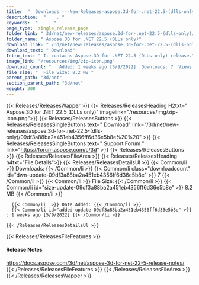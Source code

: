 ```yaml
---
title:  "  Downloads ---New-Releases-aspose.3d-for-.net-22.5-(dlls-only) . " 
description:  "    . " 
keywords:  "    . " 
page_type:  single_release_page
folder_link: " 3d/net/new-releases/aspose.3d-for-.net-22.5-(dlls-only)/"
folder_name: " Aspose.3D for .NET 22.5 (DLLs only)"
download_link: " /3d/net/new-releases/aspose.3d-for-.net-22.5-(dlls-only)/09df3a88ba2a451eb4356ff6d36e5b8e"
download_text: " Download"
Intro_text: " It contains Aspose.3D for .NET 22.5 (DLLs only) release."
image_link: "/resources/img/zip-icon.png"
download_count: "   Added: 1 weeks ago [5/9/2022]  Downloads: 7  Views: 5"
file_size: "  File Size: 8.2 MB "
parent_path: "3d/net"
section_parent_path: "3d/net"
weight: 308
---
```


{{< Releases/ReleasesWapper >}}
  {{< Releases/ReleasesHeading H2txt=" Aspose.3D for .NET 22.5 (DLLs only)" imagelink="/resources/img/zip-icon.png">}}
  {{< Releases/ReleasesButtons >}}
    {{< Releases/ReleasesSingleButtons text=" Download" link="/3d/net/new-releases/aspose.3d-for-.net-22.5-(dlls-only)/09df3a88ba2a451eb4356ff6d36e5b8e%20%20" >}}
    {{< Releases/ReleasesSingleButtons text=" Support Forum " link="https://forum.aspose.com/c/3d" >}}
  {{< Releases/ReleasesButtons >}}
  {{< Releases/ReleasesFileArea >}}
    {{< Releases/ReleasesHeading h4txt="File Details">}}
    {{< Releases/ReleasesDetailsUl >}}
            {{< Common/li  >}} Downloads: {{< /Common/li >}} 
      {{< Common/li class="downloadcount" id="dwn-update-09df3a88ba2a451eb4356ff6d36e5b8e" >}} 7 {{< /Common/li >}} 
      {{< Common/li  >}} File Size: {{< /Common/li >}} 
      {{< Common/li id="size-update-09df3a88ba2a451eb4356ff6d36e5b8e" >}} 8.2 MB {{< /Common/li >}} 


      {{< Common/li  >}} Date Added: {{< /Common/li >}} 
      {{< Common/li id="added-update-09df3a88ba2a451eb4356ff6d36e5b8e" >}} : 1 weeks ago [5/9/2022] {{< /Common/li >}} 

    {{< /Releases/ReleasesDetailsUl >}}

  {{< Releases/ReleasesFileFeatures >}}
      <h4>Release Notes</h4><div><a href="https://docs.aspose.com/3d/net/aspose-3d-for-net-22-5-release-notes/">https://docs.aspose.com/3d/net/aspose-3d-for-net-22-5-release-notes/</a></div>
  {{< /Releases/ReleasesFileFeatures >}}
 {{< /Releases/ReleasesFileArea >}}
{{< /Releases/ReleasesWapper >}}


